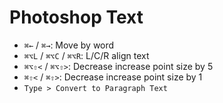 # Photoshop Text

- `⌘←` / `⌘→`: Move by word
- `⌘⌥L` / `⌘⌥C` / `⌘⌥R`: L/C/R align text
- `⌘⌥⇧<` / `⌘⌥⇧>`: Decrease increase point size by 5
- `⌘⇧<` / `⌘⇧>`: Decrease increase point size by 1
- `Type > Convert to Paragraph Text`
